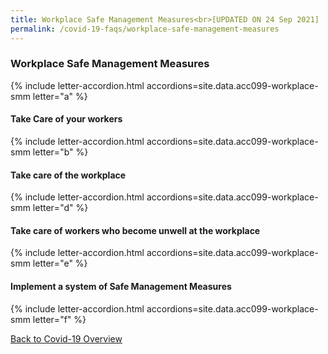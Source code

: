 ```yaml
---
title: Workplace Safe Management Measures<br>[UPDATED ON 24 Sep 2021]
permalink: /covid-19-faqs/workplace-safe-management-measures
---
```


### Workplace Safe Management Measures

{% include letter-accordion.html accordions=site.data.acc099-workplace-smm letter="a" %}

#### Take Care of your workers

{% include letter-accordion.html accordions=site.data.acc099-workplace-smm letter="b" %}

#### Take care of the workplace

{% include letter-accordion.html accordions=site.data.acc099-workplace-smm letter="d" %}

#### Take care of workers who become unwell at the workplace

{% include letter-accordion.html accordions=site.data.acc099-workplace-smm letter="e" %}

#### Implement a system of Safe Management Measures

{% include letter-accordion.html accordions=site.data.acc099-workplace-smm letter="f" %}

[Back to Covid-19 Overview](/covid/)

<script src="/jquery/jquery.min.js"></script>
<script src="/jquery/resize-tables.js"></script>
